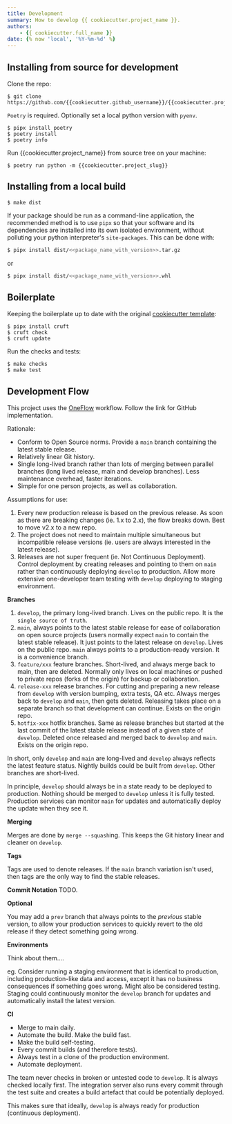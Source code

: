 ```yaml
---
title: Development 
summary: How to develop {{ cookiecutter.project_name }}. 
authors:
    - {{ cookiecutter.full_name }} 
date: {% now 'local', '%Y-%m-%d' %}
---
```



## Installing from source for development

Clone the repo:

```shell
$ git clone https://github.com/{{cookiecutter.github_username}}/{{cookiecutter.project_slug}}
```

`Poetry` is required. Optionally set a local python version with `pyenv`.

```shell
$ pipx install poetry
$ poetry install
$ poetry info
```

Run {{cookiecutter.project_name}} from source tree on your machine:

```shell
$ poetry run python -m {{cookiecutter.project_slug}}
```

## Installing from a local build

```shell
$ make dist
```

If your package should be run as a command-line application, the recommended method is to use `pipx` so that your software and its dependencies are installed into its own isolated environment, without polluting your python interpreter's `site-packages`. This can be done with:

```bash
$ pipx install dist/<<package_name_with_version>>.tar.gz
```

or 

```bash
$ pipx install dist/<<package_name_with_version>>.whl
```


## Boilerplate

Keeping the boilerplate up to date with the original [cookiecutter template](https://github.com/smp4/cookiecutter-poetry-pypackage):

```shell
$ pipx install cruft
$ cruft check
$ cruft update
```

Run the checks and tests:

``` shell
$ make checks
$ make test
```

## Development Flow

This project uses the [OneFlow](https://www.endoflineblog.com/implementing-oneflow-on-github-bitbucket-and-gitlab) workflow. Follow the link for GitHub implementation.

Rationale:

* Conform to Open Source norms. Provide a `main` branch containing the latest stable release.
* Relatively linear Git history.
* Single long-lived branch rather than lots of merging between parallel branches (long lived release, main and develop branches). Less maintenance overhead, faster iterations.
* Simple for one person projects, as well as collaboration.


Assumptions for use: 

1. Every new production release is based on the previous release. As soon as there are breaking changes (ie. 1.x to 2.x), the flow breaks down. Best to move v2.x to a new repo. 
2. The project does not need to maintain multiple simultaneous but incompatible release versions (ie. users are always interested in the latest release).
3. Releases are not super frequent (ie. Not Continuous Deployment). Control deployment by creating releases and pointing to them on `main` rather than continuously deploying `develop` to production. Allow more extensive one-developer team testing with `develop` deploying to staging environment. 


**Branches**

1. `develop`, the primary long-lived branch. Lives on the public repo. It is the `single source of truth`. 
2. `main`, always points to the latest stable release for ease of collaboration on open source projects (users normally expect `main` to contain the latest stable release). It just points to the latest release on `develop`. Lives on the public repo. `main` always points to a production-ready version. It is a convenience branch.
3. `feature/xxx` feature branches. Short-lived, and always merge back to main, then are deleted. Normally only lives on local machines or pushed to private repos (forks of the origin) for backup or collaboration.
4. `release-xxx` release branches. For cutting and preparing a new release from `develop` with version bumping, extra tests, QA etc. Always merges back to `develop` and `main`, then gets deleted. Releasing takes place on a separate branch so that development can continue. Exists on the origin repo.
5. `hotfix-xxx` hotfix branches. Same as release branches but started at the last commit of the latest stable release instead of a given state of `develop`. Deleted once released and merged back to `develop` and `main`. Exists on the origin repo.

In short, only `develop` and `main` are long-lived and `develop` always reflects the latest feature status. Nightly builds could be built from `develop`. Other branches are short-lived. 


In principle, `develop` should always be in a state ready to be deployed to production. Nothing should be merged to `develop` unless it is fully tested. Production services can monitor `main` for updates and automatically deploy the update when they see it.

**Merging**

Merges are done by `merge --squash`ing. This keeps the Git history linear and cleaner on `develop`. 


**Tags**

Tags are used to denote releases. If the `main` branch variation isn't used, then tags are the only way to find the stable releases.

**Commit Notation**
TODO.

**Optional**

You may add a `prev` branch that always points to the *previous* stable version, to allow your production services to quickly revert to the old release if they detect something going wrong.

**Environments**

Think about them....

eg. Consider running a staging environment that is identical to production, including production-like data and access, except it has no business consequences if something goes wrong. Might also be considered testing. Staging could continuously monitor the `develop` branch for updates and automatically install the latest version. 


**CI**

* Merge to main daily.
* Automate the build. Make the build fast.
* Make the build self-testing. 
* Every commit builds (and therefore tests). 
* Always test in a clone of the production environment. 
* Automate deployment. 


The team never checks in broken or untested code to `develop`. It is always checked locally first. The integration server also runs every commit through the test suite and creates a build artefact that could be potentially deployed.

This makes sure that ideally, `develop` is always ready for production (continuous deployment).
